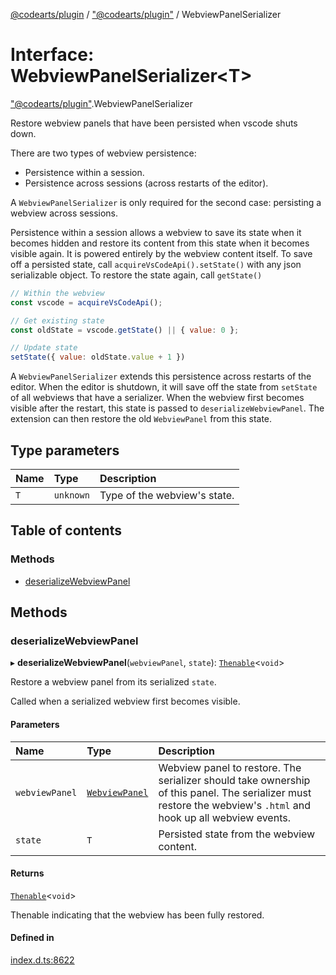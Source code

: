 [@codearts/plugin](../README.md) / ["@codearts/plugin"](../modules/_codearts_plugin_.md) / WebviewPanelSerializer

# Interface: WebviewPanelSerializer<T\>

["@codearts/plugin"](../modules/_codearts_plugin_.md).WebviewPanelSerializer

Restore webview panels that have been persisted when vscode shuts down.

There are two types of webview persistence:

- Persistence within a session.
- Persistence across sessions (across restarts of the editor).

A `WebviewPanelSerializer` is only required for the second case: persisting a webview across sessions.

Persistence within a session allows a webview to save its state when it becomes hidden
and restore its content from this state when it becomes visible again. It is powered entirely
by the webview content itself. To save off a persisted state, call `acquireVsCodeApi().setState()` with
any json serializable object. To restore the state again, call `getState()`

```js
// Within the webview
const vscode = acquireVsCodeApi();

// Get existing state
const oldState = vscode.getState() || { value: 0 };

// Update state
setState({ value: oldState.value + 1 })
```

A `WebviewPanelSerializer` extends this persistence across restarts of the editor. When the editor is shutdown,
it will save off the state from `setState` of all webviews that have a serializer. When the
webview first becomes visible after the restart, this state is passed to `deserializeWebviewPanel`.
The extension can then restore the old `WebviewPanel` from this state.

## Type parameters

| Name | Type | Description |
| :------ | :------ | :------ |
| `T` | `unknown` | Type of the webview's state. |

## Table of contents

### Methods

- [deserializeWebviewPanel](codearts_plugin_.WebviewPanelSerializer.md#deserializewebviewpanel)

## Methods

### deserializeWebviewPanel

▸ **deserializeWebviewPanel**(`webviewPanel`, `state`): [`Thenable`](Thenable.md)<`void`\>

Restore a webview panel from its serialized `state`.

Called when a serialized webview first becomes visible.

#### Parameters

| Name | Type | Description |
| :------ | :------ | :------ |
| `webviewPanel` | [`WebviewPanel`](codearts_plugin_.WebviewPanel.md) | Webview panel to restore. The serializer should take ownership of this panel. The serializer must restore the webview's `.html` and hook up all webview events. |
| `state` | `T` | Persisted state from the webview content. |

#### Returns

[`Thenable`](Thenable.md)<`void`\>

Thenable indicating that the webview has been fully restored.

#### Defined in

[index.d.ts:8622](https://github.com/huaweicloud/cloudide-plugin-api/blob/03b481c/index.d.ts#L8622)

